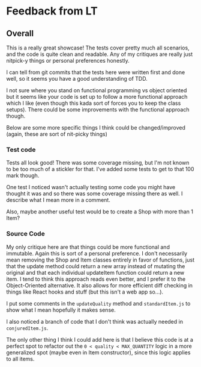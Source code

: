 # Feedback from LT

## Overall
This is a really great showcase! The tests cover pretty much all scenarios, and the code is quite 
clean and readable. Any of my critiques are really just nitpick-y things or personal preferences honestly.

I can tell from git commits that the tests here were written first and done well, so it seems you have
a good understanding of TDD.

I not sure where you stand on functional programming vs object oriented but it seems like your code is set up
to follow a more functional approach which I like (even though this kada sort of forces you to keep the class setups).
There could be some improvements with the functional approach though.

Below are some more specific things I think could be changed/improved (again, these are sort of nit-picky things)

### Test code
Tests all look good! There was some coverage missing, but I'm not known to be too much of a stickler for that.
I've added some tests to get to that 100 mark though.

One test I noticed wasn't actually testing some code you might have thought it was and so 
there was some coverage missing there as well. I describe what I mean more in a comment. 

Also, maybe another useful test would be to create a Shop with more than 1 Item? 

### Source Code
My only critique here are that things could be more functional and immutable. Again this is sort of a personal
preference. I don't necessarily mean removing the Shop and Item classes entirely in favor of functions, just that the update
method could return a new array instead of mutating the original and that each individual updateItem function could return a new item.
I tend to think this approach reads even better, and I prefer it to the Object-Oriented alternative.
It also allows for more efficient diff checking in things like React hooks and stuff (but this isn't a web app so...).  

I put some comments in the `updateQuality` method and `standardItem.js` to show what I mean hopefully it makes sense.

I also noticed a branch of code that I don't think was actually needed in `conjuredItem.js`.

The only other thing I think I could add here is that I believe this code is at a perfect 
spot to refactor out the `0 < quality < MAX_QUANTITY` logic in a more generalized spot (maybe even in Item constructor),
since this logic applies to all items. 

